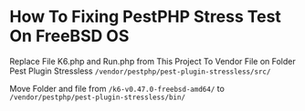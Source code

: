 # How To Fixing PestPHP Stress Test On FreeBSD OS

Replace File K6.php and Run.php from This Project To Vendor File on Folder Pest Plugin Stressless
```/vendor/pestphp/pest-plugin-stressless/src/```

Move Folder and file from ```/k6-v0.47.0-freebsd-amd64/``` to ```/vendor/pestphp/pest-plugin-stressless/bin/``` 

